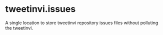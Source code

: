 # tweetinvi.issues
A single location to store tweetinvi repository issues files without polluting the tweetinvi.
